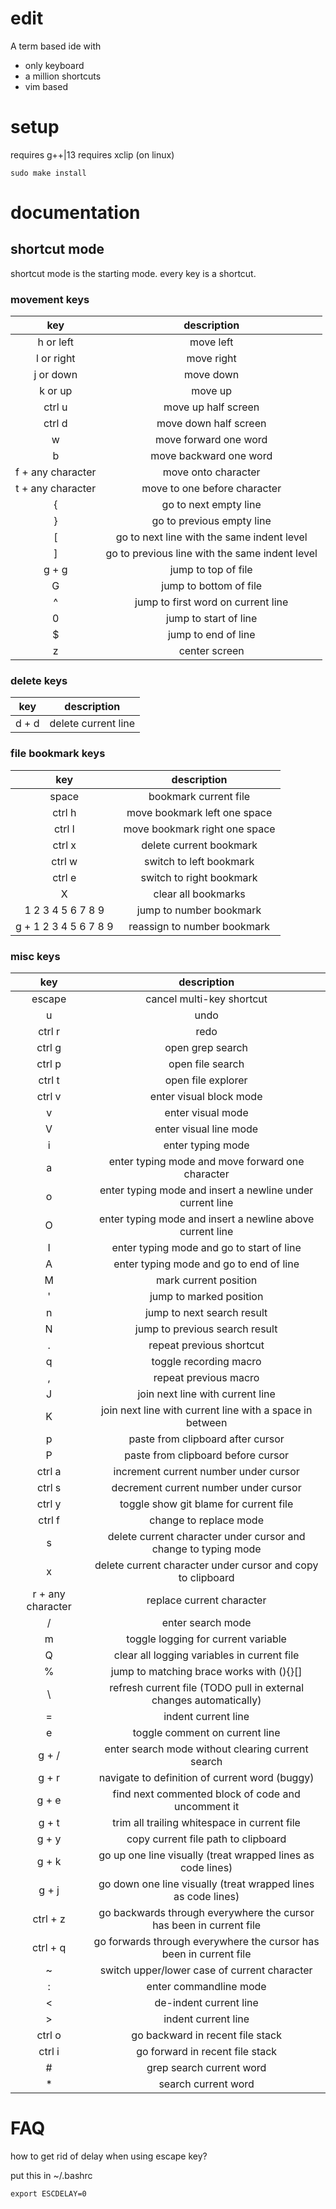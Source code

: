 # edit
A term based ide with
- only keyboard
- a million shortcuts
- vim based

# setup

requires g++|13
requires xclip (on linux)

```
sudo make install
```

# documentation

## shortcut mode

shortcut mode is the starting mode. every key is a shortcut.

### movement keys

|key|description|
|:---:|:---:|
| h or left | move left |
| l or right | move right |
| j or down | move down |
| k or up | move up |
| ctrl u | move up half screen |
| ctrl d | move down half screen |
| w | move forward one word |
| b | move backward one word |
| f + any character | move onto character |
| t + any character | move to one before character |
| { | go to next empty line |
| } | go to previous empty line |
| [ | go to next line with the same indent level |
| ] | go to previous line with the same indent level |
| g + g | jump to top of file |
| G | jump to bottom of file |
| ^ | jump to first word on current line |
| 0 | jump to start of line |
| $ | jump to end of line |
| z | center screen |

### delete keys

|key|description|
|:---:|:---:|
| d + d | delete current line |

### file bookmark keys

|key|description|
|:---:|:---:|
| space | bookmark current file |
| ctrl h | move bookmark left one space |
| ctrl l | move bookmark right one space |
| ctrl x | delete current bookmark |
| ctrl w | switch to left bookmark |
| ctrl e | switch to right bookmark |
| X | clear all bookmarks |
| 1 2 3 4 5 6 7 8 9 | jump to number bookmark |
| g + 1 2 3 4 5 6 7 8 9 | reassign to number bookmark |

### misc keys

|key|description|
|:---:|:---:|
| escape | cancel multi-key shortcut |
| u | undo |
| ctrl r | redo |
| ctrl g | open grep search |
| ctrl p | open file search |
| ctrl t | open file explorer |
| ctrl v | enter visual block mode |
| v | enter visual mode |
| V | enter visual line mode |
| i | enter typing mode |
| a | enter typing mode and move forward one character |
| o | enter typing mode and insert a newline under current line |
| O | enter typing mode and insert a newline above current line |
| I | enter typing mode and go to start of line |
| A | enter typing mode and go to end of line |
| M | mark current position |
| ' | jump to marked position |
| n | jump to next search result |
| N | jump to previous search result |
| . | repeat previous shortcut |
| q | toggle recording macro |
| , | repeat previous macro |
| J | join next line with current line |
| K | join next line with current line with a space in between |
| p | paste from clipboard after cursor |
| P | paste from clipboard before cursor |
| ctrl a | increment current number under cursor |
| ctrl s | decrement current number under cursor |
| ctrl y | toggle show git blame for current file |
| ctrl f | change to replace mode |
| s | delete current character under cursor and change to typing mode |
| x | delete current character under cursor and copy to clipboard |
| r + any character | replace current character |
| \/ | enter search mode |
| m | toggle logging for current variable |
| Q | clear all logging variables in current file |
| % | jump to matching brace works with (){}[] |
| \\ | refresh current file (TODO pull in external changes automatically) |
| = | indent current line |
| e | toggle comment on current line |
| g + \/ | enter search mode without clearing current search |
| g + r | navigate to definition of current word (buggy) |
| g + e | find next commented block of code and uncomment it |
| g + t | trim all trailing whitespace in current file |
| g + y | copy current file path to clipboard |
| g + k | go up one line visually (treat wrapped lines as code lines) |
| g + j | go down one line visually (treat wrapped lines as code lines) |
| ctrl + z | go backwards through everywhere the cursor has been in current file |
| ctrl + q | go forwards through everywhere the cursor has been in current file |
| ~ | switch upper/lower case of current character |
| : | enter commandline mode |
| < | de-indent current line |
| > | indent current line |
| ctrl o | go backward in recent file stack |
| ctrl i | go forward in recent file stack |
| \# | grep search current word |
| * | search current word |

# FAQ

how to get rid of delay when using escape key?

put this in ~/.bashrc

```
export ESCDELAY=0
```
